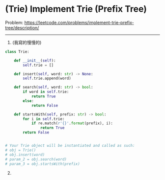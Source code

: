 (Trie) Implement Trie (Prefix Tree)
===

Problem: https://leetcode.com/problems/implement-trie-prefix-tree/description/

---

1. (我寫的慢慢的)
```python
class Trie:

    def __init__(self):
        self.trie = []    

    def insert(self, word: str) -> None:
        self.trie.append(word)

    def search(self, word: str) -> bool:
        if word in self.trie:
            return True
        else:
            return False

    def startsWith(self, prefix: str) -> bool:
        for i in self.trie:
            if re.match(r'{}'.format(prefix), i):
                return True
        return False


# Your Trie object will be instantiated and called as such:
# obj = Trie()
# obj.insert(word)
# param_2 = obj.search(word)
# param_3 = obj.startsWith(prefix)
```

2.
